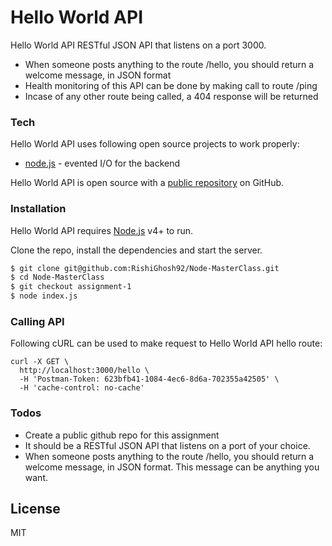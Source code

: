 # Hello World API

Hello World API RESTful JSON API that listens on a port 3000.

  - When someone posts anything to the route /hello, you should return a welcome message, in JSON format
  - Health monitoring of this API can be done by making call to route /ping
  - Incase of any other route being called, a 404 response will be returned

### Tech

Hello World API uses following open source projects to work properly:

* [node.js] - evented I/O for the backend

Hello World API is open source with a [public repository][hello] on GitHub.

### Installation

Hello World API requires [Node.js](https://nodejs.org/) v4+ to run.

Clone the repo, install the dependencies and start the server.

```sh
$ git clone git@github.com:RishiGhosh92/Node-MasterClass.git
$ cd Node-MasterClass
$ git checkout assignment-1
$ node index.js
```

### Calling API

Following cURL can be used to make request to Hello World API hello route:
```
curl -X GET \
  http://localhost:3000/hello \
  -H 'Postman-Token: 623bfb41-1084-4ec6-8d6a-702355a42505' \
  -H 'cache-control: no-cache'
```

### Todos

 - Create a public github repo for this assignment
 - It should be a RESTful JSON API that listens on a port of your choice. 
 - When someone posts anything to the route /hello, you should return a welcome message, in JSON format. This message can be anything you want. 

License
----

MIT

   [hello]: <https://github.com/RishiGhosh92/Node-MasterClass/tree/assignment-1>
   [node.js]: <http://nodejs.org>
